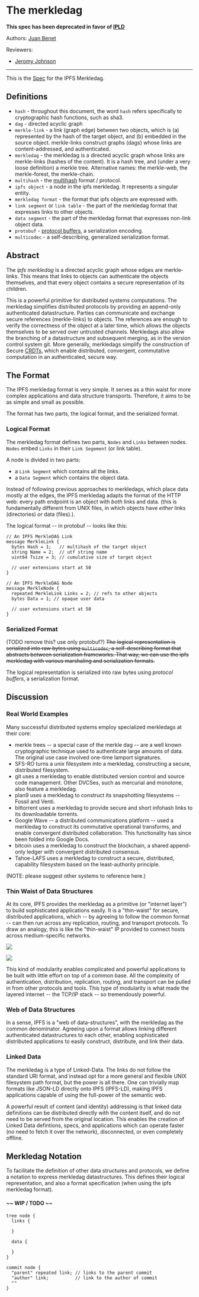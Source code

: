 # The merkledag

**This spec has been deprecated in favor of [IPLD](https://github.com/ipld/specs/)**

Authors: [Juan Benet](https://github.com/jbenet)

Reviewers:

- [Jeromy Johnson](https://github.com/whyrusleeping)

* * *

This is the [Spec](https://github.com/ipfs/specs/) for the IPFS Merkledag.

## Definitions

- `hash` - throughout this document, the word `hash` refers specifically to cryptographic hash functions, such as sha3.
- `dag` - directed acyclic graph
- `merkle-link` - a link (graph edge) between two objects, which is (a) represented by the hash of the target object, and (b) embedded in the source object. merkle-links construct graphs (dags) whose links are content-addressed, and authenticated.
- `merkledag` - the merkledag is a directed acyclic graph whose links are merkle-links (hashes of the content). It is a hash tree, and (under a very loose definition) a merkle tree. Alternative names: the merkle-web, the merkle-forest, the merkle-chain.
- `multihash` - the [multihash](https://github.com/jbenet/multihash) format / protocol.
- `ipfs object` - a node in the ipfs merkledag. It represents a singular entity.
- `merkledag format` - the format that ipfs objects are expressed with.
- `link segment` or `link table` - the part of the merkledag format that expresses links to other objects.
- `data segment` - the part of the merkledag format that expresses non-link object data.
- `protobuf` - [protocol buffers](https://developers.google.com/protocol-buffers/), a serialization encoding.
- `multicodec` - a self-describing, generalized serialization format.

## Abstract

The _ipfs merkledag_ is a directed acyclic graph whose edges are merkle-links. This means that links to objects can authenticate the objects themselves, and that every object contains a secure representation of its children.

This is a powerful primitive for distributed systems computations. The merkledag simplifies distributed protocols by providing an append-only authenticated datastructure. Parties can communicate and exchange secure references (merkle-links) to objects. The references are enough to verify the correctness of the object at a later time, which allows the objects themselves to be served over untrusted channels. Merkledags also allow the branching of a datastructure and subsequent merging, as in the version control system git. More generally, merkledags simplify the construction of Secure [CRDTs](http://en.wikipedia.org/wiki/Conflict-free_replicated_data_type), which enable distributed, convergent, commutative computation in an authenticated, secure way.

## The Format

The IPFS merkledag format is very simple. It serves as a thin waist for more complex applications and data structure transports. Therefore, it aims to be as simple and small as possible.

The format has two parts, the logical format, and the serialized format.

### Logical Format

The merkledag format defines two parts, `Nodes` and `Links` between nodes. `Nodes` embed `Links` in their `Link Segement` (or link table).

A node is divided in two parts:
- a `Link Segment` which contains all the links.
- a `Data Segment` which contains the object data.

Instead of following previous approaches to merkledags, which place data mostly at the edges, the IPFS merkledag adapts the format of the HTTP web: every path endpoint is an object with _both_ links and data. (this is fundamentally different from UNIX files, in which objects have _either_ links (directories) _or_ data (files).).

The logical format -- in protobuf -- looks like this:

```proto3
// An IPFS MerkleDAG Link
message MerkleLink {
  bytes Hash = 1;   // multihash of the target object
  string Name = 2;  // utf string name
  uint64 Tsize = 3; // cumulative size of target object

  // user extensions start at 50
}

// An IPFS MerkleDAG Node
message MerkleNode {
  repeated MerkleLink Links = 2; // refs to other objects
  bytes Data = 1; // opaque user data

  // user extensions start at 50
}
```

### Serialized Format


(TODO remove this? use only protobuf?)
~~The logical representation is serialized into raw bytes using `multicodec`, a self-describing format that abstracts between serialization frameworks. That way, we can use the ipfs merkledag with various marshaling and serialization formats.~~

The logical representation is serialized into raw bytes using _protocol buffers_, a serialization format.

## Discussion

### Real World Examples

Many successful distributed systems employ specialized merkledags at their core:
- merkle trees -- a special case of the merkle dag -- are a well known cryptographic technique used to authenticate large amounts of data. The original use case involved one-time lamport signatures.
- SFS-RO turns a unix filesystem into a merkledag, constructing a secure, distributed filesystem.
- git uses a merkledag to enable distributed version control and source code management. Other DVCSes, such as mercurial and monotone, also feature a merkledag.
- plan9 uses a merkledag to construct its snapshotting filesystems -- Fossil and Venti.
- bittorrent uses a merkledag to provide secure and short infohash links to its downloadable torrents.
- Google Wave -- a distributed communications platform -- used a merkledag to construct its commutative operational transforms, and enable convergent distributed collaboration. This functionality has since been folded into Google Docs.
- bitcoin uses a merkledag to construct the blockchain, a shared append-only ledger with convergent distributed consensus.
- Tahoe-LAFS uses a merkledag to construct a secure, distributed, capability filesystem based on the least-authority principle.

(NOTE: please suggest other systems to reference here.)

### Thin Waist of Data Structures

At its core, IPFS provides the merkledag as a primitive (or "internet layer") to build sophisticated applications easily. It is a "thin-waist" for secure, distributed applications, which -- by agreeing to follow the common format -- can then run across any replication, routing, and transport protocols. To draw an analogy, this is like the "thin-waist" IP provided to connect hosts across medium-specific networks.

![](mdag.waist.png)

![](ip.waist.png)

This kind of modularity enables complicated and powerful applications to be built with little effort on top of a common base. All the complexity of authentication, distribution, replication, routing, and transport can be pulled in from other protocols and tools. This type of modularity is what made the layered internet -- the TCP/IP stack -- so tremendously powerful.

### Web of Data Structures

In a sense, IPFS is a "web of data-structures", with the merkledag as the common denominator. Agreeing upon a format allows linking different authenticated datastructures to each other, enabling sophisticated distributed applications to easily construct, distribute, and link their data.

### Linked Data

The merkledag is a type of Linked-Data. The links do not follow the standard URI format, and instead opt for a more general and flexible UNIX filesystem path format, but the power is all there. One can trivially map formats like JSON-LD directly onto IPFS (IPFS-LD), making IPFS applications capable of using the full-power of the semantic web.

A powerful result of content (and identity) addressing is that linked data definitions can be distributed directly with the content itself, and do not need to be served from the original location. This enables the creation of Linked Data defintions, specs, and applications which can operate faster (no need to fetch it over the network), disconnected, or even completely offline.

## Merkledag Notation

To facilitate the definition of other data structures and protocols, we define a notation to express merkledag datastructures. This defines their logical representation, and also a format specification (when using the ipfs merkledag format).

#### ~~ WIP / TODO ~~

```
tree node {
  links {

  }

  data {

  }
}

commit node {
  "parent" repeated link; // links to the parent commit
  "author" link;          // link to the author of commit
  ""
}
```
